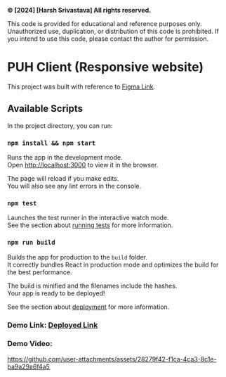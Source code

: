 **© [2024] [Harsh Srivastava] All rights reserved.**

This code is provided for educational and reference purposes only. Unauthorized use, duplication, or distribution of this code is prohibited. If you intend to use this code, please contact the author for permission.

# PUH Client (Responsive website)

This project was built with reference to [Figma Link](https://www.figma.com/design/wwc4WEkrkQi1K5DkV4938N/Frontend-Task?node-id=3-791).



## Available Scripts

In the project directory, you can run:

### `npm install && npm start`

Runs the app in the development mode.\
Open [http://localhost:3000](http://localhost:3000) to view it in the browser.

The page will reload if you make edits.\
You will also see any lint errors in the console.

### `npm test`

Launches the test runner in the interactive watch mode.\
See the section about [running tests](https://facebook.github.io/create-react-app/docs/running-tests) for more information.

### `npm run build`

Builds the app for production to the `build` folder.\
It correctly bundles React in production mode and optimizes the build for the best performance.

The build is minified and the filenames include the hashes.\
Your app is ready to be deployed!

See the section about [deployment](https://facebook.github.io/create-react-app/docs/deployment) for more information.

### Demo Link: [Deployed Link](https://puh-client.vercel.app/)

### Demo Video:

https://github.com/user-attachments/assets/28279f42-f1ca-4ca3-8c1e-ba9a29a6f4a5



